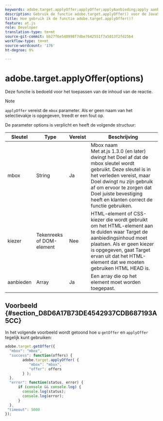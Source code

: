 ```yaml
---
keywords: adobe.target.applyOffer;applyOffer;applyAanbieding;apply aanbieding;at.js;functies;function
description: Gebruik de functie adobe.target.applyOffer() voor de JavaScript-bibliotheek Adobe Target at.js om de inhoud van het antwoord toe te passen.
title: Hoe gebruik ik de functie adobe.target.applyOffer()?
feature: at.js
role: Developer
translation-type: tm+mt
source-git-commit: bb27f6e540998f7dbe7642551f7a5013f2fd25b4
workflow-type: tm+mt
source-wordcount: '176'
ht-degree: 0%

---
```



# adobe.target.applyOffer(options)

Deze functie is bedoeld voor het toepassen van de inhoud van de reactie.

>[!NOTE]
>
>`applyOffer` vereist de  `mbox` parameter. Als er geen naam van het selectievakje is opgegeven, treedt er een fout op.

De parameter options is verplicht en heeft de volgende structuur:

| Sleutel | Type | Vereist | Beschrijving |
|--- |--- |--- |--- |
| mbox | String | Ja | Mbox naam<br>Met at.js 1.3.0 (en later) dwingt het Doel af dat de mbox sleutel wordt gebruikt. Deze sleutel is in het verleden vereist, maar Doel dwingt nu zijn gebruik af om ervoor te zorgen dat Doel juiste bevestiging heeft en klanten correct de functie gebruiken. |
| kiezer | Tekenreeks of DOM-element | Nee | HTML-element of CSS-kiezer die wordt gebruikt om het HTML-element aan te duiden waar Target de aanbiedingsinhoud moet plaatsen. Als er geen kiezer is opgegeven, gaat Target ervan uit dat het HTML-element dat we moeten gebruiken HTML HEAD is. |
| aanbieden | Array | Ja | Een array die op het element moet worden toegepast. |

## Voorbeeld {#section_D8D6A17B73DE4542937CDB687193A5CC}

In het volgende voorbeeld wordt getoond hoe u `getOffer` en `applyOffer` tegelijk kunt gebruiken:

```javascript
adobe.target.getOffer({   
  "mbox": "mbox",   
  "success": function(offers) {           
        adobe.target.applyOffer( {  
           "mbox": "mbox", 
           "offer": offers  
        } ); 
  },   
  "error": function(status, error) {           
      if (console && console.log) { 
        console.log(status); 
        console.log(error); 
      } 
  }, 
 "timeout": 5000 
}); 
```
